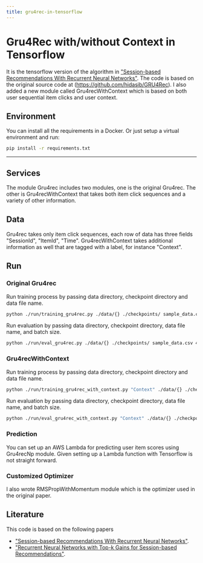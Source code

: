 ```yaml
---
title: gru4rec-in-tensorflow
---
```

# Gru4Rec with/without Context in Tensorflow
It is the tensorflow version of the algorithm in ["Session-based Recommendations With Recurrent Neural Networks"](https://arxiv.org/abs/1511.06939 "Session-based Recommendations With Recurrent Neural Networks").
The code is based on the original source code at (https://github.com/hidasib/GRU4Rec). I also added a new module called Gru4recWithContext which is based on both user sequential item clicks and user context.

## Environment
You can install all the requirements in a Docker. Or just setup a virtual environment and run:
```bash
pip install -r requirements.txt
```
---
## Services
The module Gru4rec includes two modules, one is the original Gru4rec. The other is Gru4recWithContext that takes both
item click sequences and a variety of other information. 

## Data
Gru4rec takes only item click sequences, each row of data has three fields "SessionId", "ItemId", "Time". 
Gru4recWithContext takes additional information as well that are tagged with a label, for instance "Context".
 
## Run

### Original Gru4rec
Run training process by  passing data directory, checkpoint directory and data file name.
```bash
python ./run/training_gru4rec.py ./data/{} ./checkpoints/ sample_data.csv
```
Run evaluation by passing data directory, checkpoint directory, data file name, and batch size.
```bash
python ./run/eval_gru4rec.py ./data/{} ./checkpoints/ sample_data.csv 400
```
### Gru4recWithContext
Run training process by  passing data directory, checkpoint directory and data file name.
```bash
python ./run/training_gru4rec_with_context.py "Context" ./data/{} ./checkpoints/ sample_data.csv
```
Run evaluation by passing data directory, checkpoint directory, data file name, and batch size.
```bash
python ./run/eval_gru4rec_with_context.py "Context" ./data/{} ./checkpoints/ sample_data.csv 400
```
### Prediction
You can set up an AWS Lambda for predicting user item scores using Gru4recNp module. Given setting up a Lambda function with Tensorflow is not straight forward.

### Customized Optimizer
I also wrote RMSPropWithMomentum module which is the optimizer used in the original paper. 

## Literature
This code is based on the following papers
- ["Session-based Recommendations With Recurrent Neural Networks"](https://arxiv.org/abs/1511.06939).
- ["Recurrent Neural Networks with Top-k Gains for Session-based Recommendations"](https://arxiv.org/abs/1706.03847).

